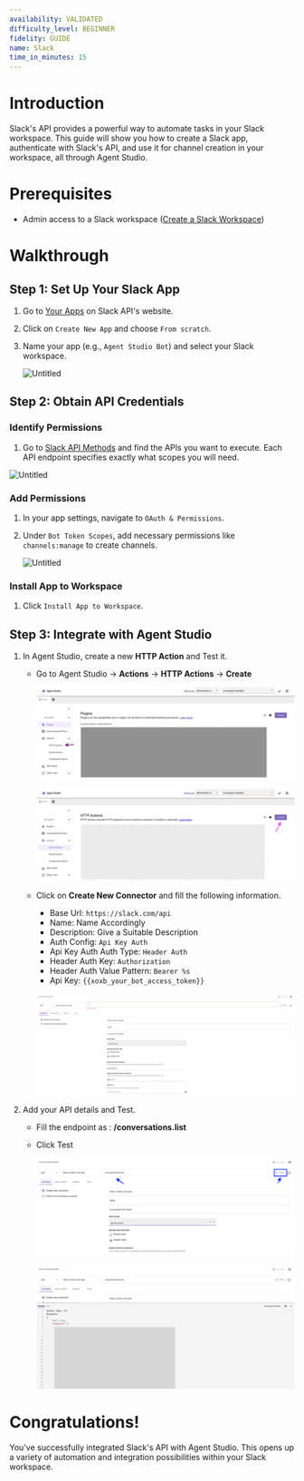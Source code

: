 ```yaml
---
availability: VALIDATED
difficulty_level: BEGINNER
fidelity: GUIDE
name: Slack
time_in_minutes: 15
---
```


# **Introduction**

Slack's API provides a powerful way to automate tasks in your Slack workspace. This guide will show you how to create a Slack app, authenticate with Slack's API, and use it for channel creation in your workspace, all through Agent Studio.

# **Prerequisites**

- Admin access to a Slack workspace ([Create a Slack Workspace](https://slack.com/get-started#/create))

# **Walkthrough**

## **Step 1: Set Up Your Slack App**

1. Go to [Your Apps](https://api.slack.com/apps) on Slack API's website.
2. Click on `Create New App` and choose `From scratch`.
3. Name your app (e.g., `Agent Studio Bot`) and select your Slack workspace.
    
    ![Untitled](Authentication%20Guide%20Slack%20API%203f2aff0ceb4041d697444d8585eb3357/Untitled.png)
    

## **Step 2: Obtain API Credentials**

### Identify Permissions

1. Go to [Slack API Methods](https://api.slack.com/methods) and find the APIs you want to execute. Each API endpoint specifies exactly what scopes you will need.

![Untitled](Authentication%20Guide%20Slack%20API%203f2aff0ceb4041d697444d8585eb3357/Untitled%201.png)

### **Add Permissions**

1. In your app settings, navigate to `OAuth & Permissions`.
2. Under `Bot Token Scopes`, add necessary permissions like `channels:manage` to create channels.
    
    ![Untitled](Authentication%20Guide%20Slack%20API%203f2aff0ceb4041d697444d8585eb3357/Untitled%202.png)
    

### **Install App to Workspace**

1. Click `Install App to Workspace`.

## **Step 3: Integrate with Agent Studio**

1. In Agent Studio, create a new **HTTP Action** and Test it.
   - Go to Agent Studio -> **Actions** -> **HTTP Actions** -> **Create**

      ![Untitled](Authentication%20Guide%20Slack%20API%203f2aff0ceb4041d697444d8585eb3357/Pasted%20Graphic.png)

      ![Untitled](Authentication%20Guide%20Slack%20API%203f2aff0ceb4041d697444d8585eb3357/Pasted%20Graphic%201.png)
   
   - Click on **Create New Connector** and fill the following information.
        - Base Url: `https://slack.com/api`
        - Name: Name Accordingly
        - Description: Give a Suitable Description
        - Auth Config: `Api Key Auth`
        - Api Key Auth Auth Type: `Header Auth`
        - Header Auth Key: `Authorization`
        - Header Auth Value Pattern: `Bearer %s`
        - Api Key: `{{xoxb_your_bot_access_token}}`
  
        ![Untitled](Authentication%20Guide%20Slack%20API%203f2aff0ceb4041d697444d8585eb3357/Pasted%20Graphic%206.png)   
    
   
2. Add your API details and Test.
    - Fill the endpoint as : **/conversations.list**
    - Click Test
      
      ![Untitled](Authentication%20Guide%20Slack%20API%203f2aff0ceb4041d697444d8585eb3357/Pasted%20Graphic%208.png)

      ![Untitled](Authentication%20Guide%20Slack%20API%203f2aff0ceb4041d697444d8585eb3357/Pasted%20Graphic%207.png)

# **Congratulations!**

You've successfully integrated Slack's API with Agent Studio. This opens up a variety of automation and integration possibilities within your Slack workspace.
